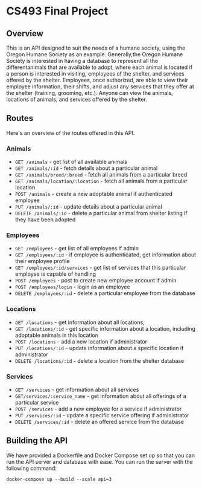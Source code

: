 # CS493 Final Project

## Overview

This is an API designed to suit the needs of a humane society, using the Oregon Humane Society as an example. Generally,the Oregon Humane Society is interested in having a database to represent all the differentanimals that are available to adopt, where each animal is located if a person is interested in visiting, employees of the shelter, and services offered by the shelter. Employees, once authorized, are able to view their employee information, their shifts, and adjust any services that they offer at the shelter (training, grooming, etc.). Anyone can view the animals, locations of animals, and services offered by the shelter.

## Routes

Here's an overview of the routes offered in this API.

### Animals

- `GET /animals` - get list of all available animals
- `GET /animals/:id` - fetch details about a particular animal
- `GET /animals/breed/:breed` - fetch all animals from a particular breed
- `GET /animals/location/:location` - fetch all animals from a particular location
- `POST /animals` - create a new adoptable animal if authenticated employee
- `PUT /animals/:id` - update details about a particular animal
- `DELETE /animals/:id` - delete a particular animal from shelter listing if they have been adopted

### Employees

- `GET /employees` - get list of all employees if admin
- `GET /employees/:id` - if employee is authenticated, get information about their employee profile
- `GET /employees/:id/services` - get list of services that this particular employee is capable of handling
- `POST /employees` - post to create new employee account if admin
- `POST /employees/login` - login as an employee
- `DELETE /employees/:id` - delete a particular employee from the database


### Locations

- `GET /locations` - get information about all locations,
- `GET /locations/:id` - get specific information about a location, including adoptable animals in this location
- `POST /locations` - add a new location if administrator
- `PUT /locations/:id` - update information about a specific location if administrator
- `DELETE /locations/:id` - delete a location from the shelter database

### Services

- `GET /services` - get information about all services
- `GET/services/:service_name` - get information about all offerings of a particular service
- `POST /services` - add a new employee for a service if administrator
- `PUT /services/:id` - update a specific service offering if administrator
- `DELETE /services/:id` - delete an offered service from the database

## Building the API

We have provided a Dockerfile and Docker Compose set up so that you can run the API server and database with ease. You can run the server with the following command:

`docker-compose up --build --scale api=3`
